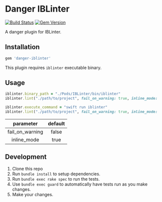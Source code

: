 # Danger IBLinter

[![Build Status](https://travis-ci.org/IBDecodable/danger-ruby-iblinter.svg?branch=master)](https://travis-ci.org/IBDecodable/danger-ruby-iblinter) [![Gem Version](https://badge.fury.io/rb/danger-iblinter.svg)](https://badge.fury.io/rb/danger-iblinter)

A danger plugin for IBLinter.

## Installation

```ruby
gem 'danger-iblinter'
```

This plugin requires `iblinter` executable binary.

## Usage

```ruby
iblinter.binary_path = "./Pods/IBLinter/bin/iblinter"
iblinter.lint("./path/to/project", fail_on_warning: true, inline_mode: true)
```

```ruby
iblinter.execute_command = "swift run iblinter"
iblinter.lint("./path/to/project", fail_on_warning: true, inline_mode: true)
```

|     parameter   | default |
|:---------------:|:-------:|
| fail_on_warning |  false  |
|   inline_mode   |  true   |


## Development

1. Clone this repo
2. Run `bundle install` to setup dependencies.
3. Run `bundle exec rake spec` to run the tests.
4. Use `bundle exec guard` to automatically have tests run as you make changes.
5. Make your changes.
